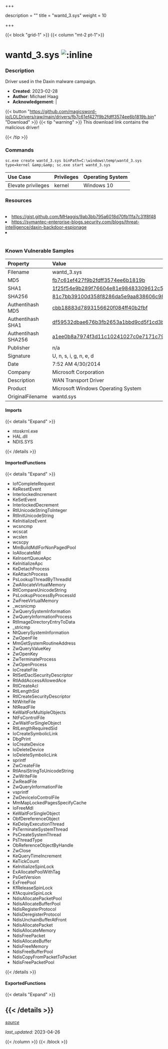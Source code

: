 +++

description = ""
title = "wantd_3.sys"
weight = 10

+++


{{< block "grid-1" >}}
{{< column "mt-2 pt-1">}}


# wantd_3.sys ![:inline](/images/twitter_verified.png) 


### Description

Driver used in the Daxin malware campaign.

- **Created**: 2023-02-28
- **Author**: Michael Haag
- **Acknowledgement**:  | [](https://twitter.com/)

{{< button "https://github.com/magicsword-io/LOLDrivers/raw/main/drivers/fb7c61ef427f9b2fdff3574ee6b1819b.bin" "Download" >}}
{{< tip "warning" >}}
This download link contains the malicious driver!

{{< /tip >}}

### Commands

```
sc.exe create wantd_3.sys binPath=C:\windows\temp\wantd_3.sys type=kernel &amp;&amp; sc.exe start wantd_3.sys
```

| Use Case | Privileges | Operating System | 
|:---- | ---- | ---- |
| Elevate privileges | kernel | Windows 10 |

### Resources
<br>
<li><a href="https://gist.github.com/MHaggis/9ab3bb795a6018d70fb11fa7c31f8f48">https://gist.github.com/MHaggis/9ab3bb795a6018d70fb11fa7c31f8f48</a></li>
<li><a href="https://symantec-enterprise-blogs.security.com/blogs/threat-intelligence/daxin-backdoor-espionage">https://symantec-enterprise-blogs.security.com/blogs/threat-intelligence/daxin-backdoor-espionage</a></li>
<li><a href=""></a></li>
<br>

### Known Vulnerable Samples

| Property           | Value |
|:-------------------|:------|
| Filename           | wantd_3.sys |
| MD5                | [fb7c61ef427f9b2fdff3574ee6b1819b](https://www.virustotal.com/gui/file/fb7c61ef427f9b2fdff3574ee6b1819b) |
| SHA1               | [1f25f54e9b289f76604e81e98483309612c5a471](https://www.virustotal.com/gui/file/1f25f54e9b289f76604e81e98483309612c5a471) |
| SHA256             | [81c7bb39100d358f8286da5e9aa838606c98dfcc263e9a82ed91cd438cb130d1](https://www.virustotal.com/gui/file/81c7bb39100d358f8286da5e9aa838606c98dfcc263e9a82ed91cd438cb130d1) |
| Authentihash MD5   | [cbb18883d7893156620f084ff40b2fbf](https://www.virustotal.com/gui/search/authentihash%253Acbb18883d7893156620f084ff40b2fbf) |
| Authentihash SHA1  | [df59532dbae676b3fb2653a1bbd9cd5f1cd3ba78](https://www.virustotal.com/gui/search/authentihash%253Adf59532dbae676b3fb2653a1bbd9cd5f1cd3ba78) |
| Authentihash SHA256| [a1ee0b8a7974f3d11c10241027c0e7171c798a28589aae9ff8c5a86228642af7](https://www.virustotal.com/gui/search/authentihash%253Aa1ee0b8a7974f3d11c10241027c0e7171c798a28589aae9ff8c5a86228642af7) |
| Publisher         | n/a |
| Signature         | U, n, s, i, g, n, e, d   |
| Date                | 7:52 AM 4/30/2014 |
| Company           | Microsoft Corporation |
| Description       | WAN Transport Driver |
| Product           | Microsoft Windows Operating System |
| OriginalFilename  | wantd.sys |


#### Imports
{{< details "Expand" >}}
* ntoskrnl.exe
* HAL.dll
* NDIS.SYS

{{< /details >}}
#### ImportedFunctions
{{< details "Expand" >}}
* IofCompleteRequest
* KeResetEvent
* InterlockedIncrement
* KeSetEvent
* InterlockedDecrement
* RtlUnicodeStringToInteger
* RtlInitUnicodeString
* KeInitializeEvent
* wcsncmp
* wcscat
* wcslen
* wcscpy
* MmBuildMdlForNonPagedPool
* IoAllocateMdl
* KeInsertQueueApc
* KeInitializeApc
* KeDetachProcess
* KeAttachProcess
* PsLookupThreadByThreadId
* ZwAllocateVirtualMemory
* RtlCompareUnicodeString
* PsLookupProcessByProcessId
* ZwFreeVirtualMemory
* _wcsnicmp
* ZwQuerySystemInformation
* ZwQueryInformationProcess
* RtlImageDirectoryEntryToData
* _stricmp
* NtQuerySystemInformation
* ZwOpenFile
* MmGetSystemRoutineAddress
* ZwQueryValueKey
* ZwOpenKey
* ZwTerminateProcess
* ZwOpenProcess
* IoCreateFile
* RtlSetDaclSecurityDescriptor
* RtlAddAccessAllowedAce
* RtlCreateAcl
* RtlLengthSid
* RtlCreateSecurityDescriptor
* NtWriteFile
* NtReadFile
* KeWaitForMultipleObjects
* NtFsControlFile
* ZwWaitForSingleObject
* RtlLengthRequiredSid
* IoCreateSymbolicLink
* DbgPrint
* IoCreateDevice
* IoDeleteDevice
* IoDeleteSymbolicLink
* sprintf
* ZwCreateFile
* RtlAnsiStringToUnicodeString
* ZwWriteFile
* ZwReadFile
* ZwQueryInformationFile
* vsprintf
* ZwDeviceIoControlFile
* MmMapLockedPagesSpecifyCache
* IoFreeMdl
* KeWaitForSingleObject
* ObfDereferenceObject
* KeDelayExecutionThread
* PsTerminateSystemThread
* PsCreateSystemThread
* PsThreadType
* ObReferenceObjectByHandle
* ZwClose
* KeQueryTimeIncrement
* KeTickCount
* KeInitializeSpinLock
* ExAllocatePoolWithTag
* PsGetVersion
* ExFreePool
* KfReleaseSpinLock
* KfAcquireSpinLock
* NdisAllocatePacketPool
* NdisAllocateBufferPool
* NdisRegisterProtocol
* NdisDeregisterProtocol
* NdisUnchainBufferAtFront
* NdisAllocatePacket
* NdisAllocateMemory
* NdisFreePacket
* NdisAllocateBuffer
* NdisFreeMemory
* NdisFreeBufferPool
* NdisCopyFromPacketToPacket
* NdisFreePacketPool

{{< /details >}}
#### ExportedFunctions
{{< details "Expand" >}}

{{< /details >}}
-----



[*source*](https://github.com/magicsword-io/LOLDrivers/tree/main/yaml/wantd_3.yaml)

*last_updated:* 2023-04-26








{{< /column >}}
{{< /block >}}
